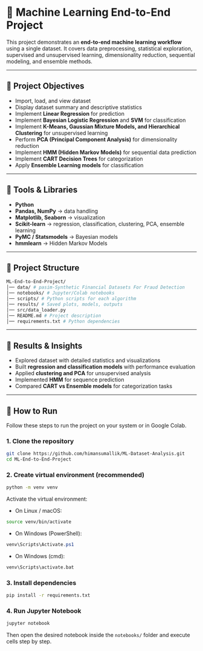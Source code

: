 # 📘 Machine Learning End-to-End Project  

This project demonstrates an **end-to-end machine learning workflow** using a single dataset. It covers data preprocessing, statistical exploration, supervised and unsupervised learning, dimensionality reduction, sequential modeling, and ensemble methods.  

---

## 🔹 Project Objectives  
- Import, load, and view dataset  
- Display dataset summary and descriptive statistics  
- Implement **Linear Regression** for prediction  
- Implement **Bayesian Logistic Regression** and **SVM** for classification  
- Implement **K-Means, Gaussian Mixture Models, and Hierarchical Clustering** for unsupervised learning  
- Perform **PCA (Principal Component Analysis)** for dimensionality reduction  
- Implement **HMM (Hidden Markov Models)** for sequential data prediction  
- Implement **CART Decision Trees** for categorization  
- Apply **Ensemble Learning models** for classification  

---

## 🔹 Tools & Libraries  
- **Python**  
- **Pandas, NumPy** → data handling  
- **Matplotlib, Seaborn** → visualization  
- **Scikit-learn** → regression, classification, clustering, PCA, ensemble learning  
- **PyMC / Statsmodels** → Bayesian models  
- **hmmlearn** → Hidden Markov Models  

---

## 🔹 Project Structure  
```bash
ML-End-to-End-Project/
│── data/ # pasim-Synthetic Financial Datasets For Fraud Detection
│── notebooks/ # Jupyter/Colab notebooks
│── scripts/ # Python scripts for each algorithm
│── results/ # Saved plots, models, outputs
│── src/data_loader.py
│── README.md # Project description
│── requirements.txt # Python dependencies
```

---

## 🔹 Results & Insights  
- Explored dataset with detailed statistics and visualizations  
- Built **regression and classification models** with performance evaluation  
- Applied **clustering and PCA** for unsupervised analysis  
- Implemented **HMM** for sequence prediction  
- Compared **CART vs Ensemble models** for categorization tasks  

---

## 🔹 How to Run  

Follow these steps to run the project on your system or in Google Colab.  

### 1. Clone the repository
```bash
git clone https://github.com/himansumallik/ML-Dataset-Analysis.git
cd ML-End-to-End-Project
```

### 2. Create virtual environment (recommended)
```bash
python -m venv venv
```

Activate the virtual environment:

- On Linux / macOS:
```bash
source venv/bin/activate
```

- On Windows (PowerShell):
```powershell
venv\Scripts\Activate.ps1
```

- On Windows (cmd):
```bat
venv\Scripts\activate.bat
```

### 3. Install dependencies
```bash
pip install -r requirements.txt
```

### 4. Run Jupyter Notebook
```bash
jupyter notebook
```
Then open the desired notebook inside the `notebooks/` folder and execute cells step by step.

